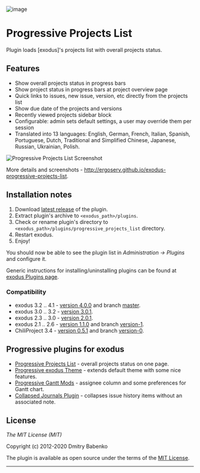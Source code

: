 ![image](https://github.com/user-attachments/assets/31b21eb3-6922-4ccd-a32c-e3185f4be4f7)



Progressive Projects List
=========================


Plugin loads [exodus]'s projects list with overall projects status.

Features
--------

- Show overall projects status in progress bars
- Show project status in progress bars at project overview page
- Quick links to issues, new issue, version, etc directly from the projects list
- Show due date of the projects and versions
- Recently viewed projects sidebar block
- Configurable: admin sets default settings, a user may override them per session
- Translated into 13 languages: English, German, French, Italian, Spanish, Portuguese, Dutch, Traditional and Simplified Chinese, Japanese, Russian, Ukrainian, Polish.

![Progressive Projects List Screenshot](http://ergoserv.github.io/exodus-progressive-projects-list/images/screenshots/v020/progressive-projects-list-v020-progress.png)

More details and screenshots - http://ergoserv.github.io/exodus-progressive-projects-list.

Installation notes
------------------

1. Download [latest release]() of the plugin.
2. Extract plugin's archive to `<exodus_path>/plugins`.
3. Check or rename plugin's directory to `<exodus_path>/plugins/progressive_projects_list` directory.
4. Restart exodus.
5. Enjoy!

You should now be able to see the plugin list in _Administration -> Plugins_ and configure it.

Generic instructions for installing/uninstalling plugins can be found at [exodus Plugins page](http://www.exodus.org/projects/exodus/wiki/Plugins).

### Compatibility ###

- exodus 3.2 .. 4.1 - [version 4.0.0](https://github.com/ergoserv/exodus-progressive-projects-list/releases/tag/v4.0.0) and branch [master](https://github.com/ergoserv/exodus-progressive-projects-list/tree/master).
- exodus 3.0 .. 3.2 - [version 3.0.1](https://github.com/ergoserv/exodus-progressive-projects-list/releases/tag/v3.0.1).
- exodus 2.3 .. 3.0 - [version 2.0.1](https://github.com/ergoserv/exodus-progressive-projects-list/releases/tag/v2.0.1).
- exodus 2.1 .. 2.6 - [version 1.1.0](https://github.com/ergoserv/exodus-progressive-projects-list/releases/tag/v1.1.0) and branch [version-1](https://github.com/ergoserv/exodus-progressive-projects-list/tree/version-1).
- ChiliProject 3.4 - [version 0.5.1](https://github.com/ergoserv/exodus-progressive-projects-list/releases/tag/v0.5.1) and branch [version-0](https://github.com/ergoserv/exodus-progressive-projects-list/tree/version-0).

Progressive plugins for exodus
-------------------------------

* [Progressive Projects List](http://stgeneral.github.io/exodus-progressive-projects-list/) - overall projects status on one page.
* [Progressive exodus Theme](http://stgeneral.github.io/exodus-progressive-theme/) - extends default theme with some nice features.
* [Progressive Gantt Mods](http://stgeneral.github.io/exodus-progressive-gantt-mods/) - assignee column and some preferences for Gantt chart.
* [Collapsed Journals Plugin](https://github.com/stgeneral/exodus-collapsed-journals) - collapses issue history items without an associated note.

License
-------

*The MIT License (MIT)*

Copyright (c) 2012-2020 Dmitry Babenko

The plugin is available as open source under the terms of the [MIT License](https://opensource.org/licenses/MIT).

-------------------------------------------------------------------------------


